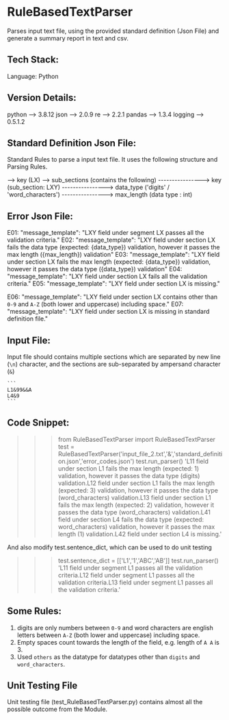 # RuleBasedTextParser
Parses input text file, using the provided standard definition (Json File) and generate a summary report in text and csv.


## Tech Stack:
Language: Python

## Version Details: 
python   --> 3.8.12
json     --> 2.0.9
re       --> 2.2.1
pandas   --> 1.3.4
logging  --> 0.5.1.2

## Standard Definition Json File:

Standard Rules to parse a input text file. It uses the following structure and Parsing Rules.

--> key (LX)
--> sub_sections (contains the following)
----------------> key (sub_section: LXY)
----------------> data_type ('digits' / 'word_characters')
----------------> max_length (data type : int)


## Error Json File:

E01: "message_template": "LXY field under segment LX passes all the validation criteria."
E02: "message_template": "LXY field under section LX fails the data type (expected: {data_type}) validation, however it passes the max length ({max_length}) validation"
E03: "message_template": "LXY field under section LX fails the max length (expected: {data_type}) validation, however it passes the data type ({data_type}) validation"
E04: "message_template": "LXY field under section LX fails all the validation criteria."
E05: "message_template": "LXY field under section LX is missing."

E06: "message_template": "LXY field under section LX contains other than `0-9` and `A-Z` (both lower and uppercase) including space."
E07: "message_template": "LXY field under section LX is missing in standard definition file."


## Input File:

Input file should contains multiple sections which are separated by new line (`\n`) character, and the sections are sub-separated by ampersand character (`&`)

	```
	L1&99&&A
	L4&9
	```

## Code Snippet:

>>> from RuleBasedTextParser import RuleBasedTextParser
>>> test = RuleBasedTextParser('input_file_2.txt','&','standard_definition.json','error_codes.json')
>>> test.run_parser()
'L11 field under section L1 fails the max length (expected: 1) validation, however it passes the data type (digits) validation.L12 field under section L1 fails the max length (expected: 3) validation, however it passes the data type (word_characters) validation.L13 field under section L1 fails the max length (expected: 2) validation, however it passes the data type (word_characters) validation.L41 field under section L4 fails the data type (expected: word_characters) validation, however it passes the max length (1) validation.L42 field under section L4 is missing.'

And also modify test.sentence_dict, which can be used to do unit testing

>>>test.sentence_dict = [['L1','1','ABC','AB']]
>>>test.run_parser()
'L11 field under segment L1 passes all the validation criteria.L12 field under segment L1 passes all the validation criteria.L13 field under segment L1 passes all the validation criteria.'

## Some Rules:

1. digits are only numbers between `0-9` and word characters are english letters between `A-Z` (both lower and uppercase) including space.
2. Empty spaces count towards the length of the field, e.g. length of `A A` is 3. 
3. Used `others` as the datatype for datatypes other than `digits` and `word_characters`.

## Unit Testing File

Unit testing file (test_RuleBasedTextParser.py) contains almost all the possible outcome from the Module.
